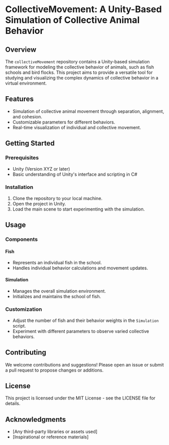 # CollectiveMovement: A Unity-Based Simulation of Collective Animal Behavior

## Overview

The `collectiveMovement` repository contains a Unity-based simulation framework for modeling the collective behavior of animals, such as fish schools and bird flocks. This project aims to provide a versatile tool for studying and visualizing the complex dynamics of collective behavior in a virtual environment.

## Features

- Simulation of collective animal movement through separation, alignment, and cohesion.
- Customizable parameters for different behaviors.
- Real-time visualization of individual and collective movement.

## Getting Started

### Prerequisites

- Unity (Version XYZ or later)
- Basic understanding of Unity's interface and scripting in C#

### Installation

1. Clone the repository to your local machine.
2. Open the project in Unity.
3. Load the main scene to start experimenting with the simulation.

## Usage

### Components

#### Fish

- Represents an individual fish in the school.
- Handles individual behavior calculations and movement updates.

#### Simulation

- Manages the overall simulation environment.
- Initializes and maintains the school of fish.

### Customization

- Adjust the number of fish and their behavior weights in the `Simulation` script.
- Experiment with different parameters to observe varied collective behaviors.

## Contributing

We welcome contributions and suggestions! Please open an issue or submit a pull request to propose changes or additions.

## License

This project is licensed under the MIT License - see the LICENSE file for details.

## Acknowledgments

- [Any third-party libraries or assets used]
- [Inspirational or reference materials]


